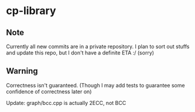 # cp-library

## Note

Currently all new commits are in a private repository.
I plan to sort out stuffs and update this repo,
but I don't have a definite ETA :/ (sorry)

## Warning

Correctness isn't guaranteed.
(Though I may add tests to guarantee some confidence of correctness later on)

Update: graph/bcc.cpp is actually 2ECC, not BCC
